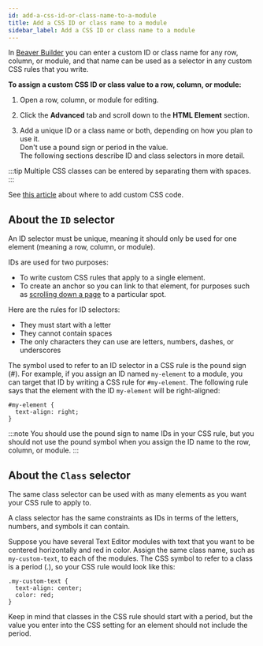 ```yaml
---
id: add-a-css-id-or-class-name-to-a-module
title: Add a CSS ID or class name to a module
sidebar_label: Add a CSS ID or class name to a module
---
```


In [Beaver Builder](https://wpbeaverbuilder.com) you can enter a custom ID or
class name for any row, column, or module, and that name can be used as a
selector in any custom CSS rules that you write.

**To assign a custom CSS ID or class value to a row, column, or module:**

1. Open a row, column, or module for editing.

2. Click the **Advanced** tab and scroll down to the **HTML Element** section.

3. Add a unique ID or a class name or both, depending on how you plan to use it.   
  Don't use a pound sign or period in the value.  
  The following sections describe ID and class selectors in more detail.  

  :::tip
  Multiple CSS classes can be entered by separating them with spaces.
  :::

See [this article](/beaver-builder/styles/custom-code.md) about where to add custom CSS code.

## About the `ID` selector

An ID selector must be unique, meaning it should only be used for one element
(meaning a row, column, or module).

IDs are used for two purposes:

* To write custom CSS rules that apply to a single element.
* To create an anchor so you can link to that element, for purposes such as [scrolling down a page](/beaver-builder/advanced-builder-techniques/smooth-scrolling-links.md) to a particular spot.

Here are the rules for ID selectors:

* They must start with a letter
* They cannot contain spaces
* The only characters they can use are letters, numbers, dashes, or underscores

The symbol used to refer to an ID selector in a CSS rule is the pound sign
(#). For example, if you assign an ID named `my-element` to a module, you can
target that ID by writing a CSS rule for `#my-element`. The following rule
says that the element with the ID `my-element` will be right-aligned:

```markup
#my-element {
  text-align: right;
}
```

:::note
You should use the pound sign to name IDs in your CSS rule, but you should not use the pound symbol when you assign the ID name to the row, column, or module.
:::

##  About the `Class` selector

The same class selector can be used with as many elements as you want your CSS
rule to apply to.

A class selector has the same constraints as IDs in terms of the letters,
numbers, and symbols it can contain.

Suppose you have several Text Editor modules with text that you want to be
centered horizontally and red in color. Assign the same class name, such as
`my-custom-text`, to each of the modules. The CSS symbol to refer to a class
is a period (.), so your CSS rule would look like this:

```markup
.my-custom-text {
  text-align: center;
  color: red;
}
```

Keep in mind that classes in the CSS rule should start with a period, but the
value you enter into the CSS setting for an element should not include the
period.
